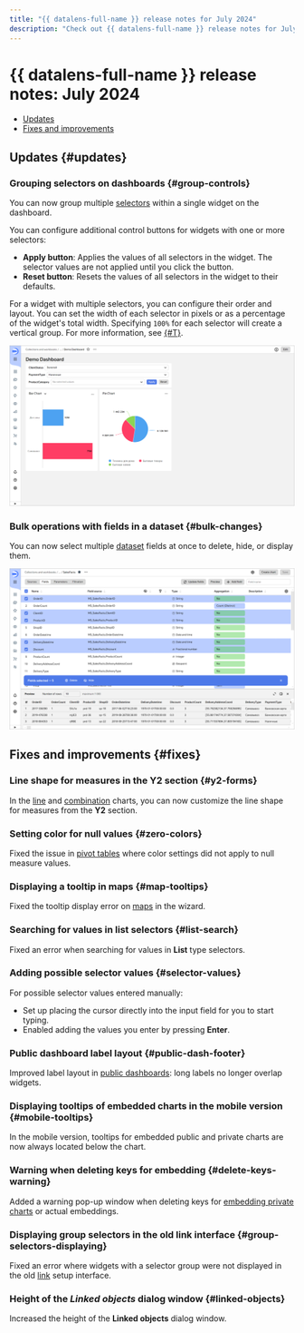 ```yaml
---
title: "{{ datalens-full-name }} release notes for July 2024"
description: "Check out {{ datalens-full-name }} release notes for July 2024."
---
```


# {{ datalens-full-name }} release notes: July 2024

* [Updates](#updates)
* [Fixes and improvements](#fixes)

## Updates {#updates}



### Grouping selectors on dashboards {#group-controls}

You can now group multiple [selectors](../dashboard/selector.md) within a single widget on the dashboard.

You can configure additional control buttons for widgets with one or more selectors:

* **Apply button**: Applies the values of all selectors in the widget. The selector values are not applied until you click the button.
* **Reset button**: Resets the values of all selectors in the widget to their defaults.

For a widget with multiple selectors, you can configure their order and layout. You can set the width of each selector in pixels or as a percentage of the widget's total width. Specifying `100%` for each selector will create a vertical group. For more information, see [{#T}](../operations/dashboard/add-selector.md).

![screenshot](../../_assets/datalens/dashboard/dashboard-group-selectors.svg)


### Bulk operations with fields in a dataset {#bulk-changes}

You can now select multiple [dataset](../concepts/dataset/index.md) fields at once to delete, hide, or display them.

![screenshot](../../_assets/datalens/dataset/dataset-fields-bulk-changes.png)

## Fixes and improvements {#fixes}

### Line shape for measures in the Y2 section {#y2-forms}

In the [line](../visualization-ref/line-chart.md) and [combination](../visualization-ref/combined-chart.md) charts, you can now customize the line shape for measures from the **Y2** section.

### Setting color for null values {#zero-colors}

Fixed the issue in [pivot tables](../visualization-ref/pivot-table-chart.md) where color settings did not apply to null measure values.

### Displaying a tooltip in maps {#map-tooltips}

Fixed the tooltip display error on [maps](../visualization-ref/map-chart.md) in the wizard.

### Searching for values in list selectors {#list-search}

Fixed an error when searching for values ​​in **List** type selectors.

### Adding possible selector values {#selector-values}

For possible selector values ​​entered manually:

* Set up placing the cursor directly into the input field for you to start typing.
* Enabled adding the values you enter by pressing **Enter**.


### Public dashboard label layout {#public-dash-footer}

Improved label layout in [public dashboards](../concepts/datalens-public.md): long labels no longer overlap widgets.

### Displaying tooltips of embedded charts in the mobile version {#mobile-tooltips}

In the mobile version, tooltips for embedded public and private charts are now always located below the chart.

### Warning when deleting keys for embedding {#delete-keys-warning}

Added a warning pop-up window when deleting keys for [embedding private charts](../security/private-embedded-objects.md) or actual embeddings.

### Displaying group selectors in the old link interface {#group-selectors-displaying}

Fixed an error where widgets with a selector group were not displayed in the old [link](../dashboard/link.md) setup interface.



### Height of the _Linked objects_ dialog window {#linked-objects}

Increased the height of the **Linked objects** dialog window.

